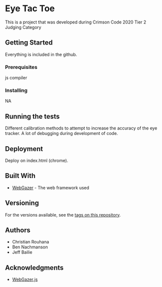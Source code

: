 # Eye Tac Toe
This is a project that was developed during Crimson Code 2020
Tier 2 Judging Category
## Getting Started

Everything is included in the github.

### Prerequisites

js compiler

### Installing

NA

## Running the tests

Different calibration methods to attempt to increase the accuracy of the eye tracker.
A lot of debugging during development of code.



## Deployment

Deploy on index.html (chrome).

## Built With

* [WebGazer](https://webgazer.cs.brown.edu/) - The web framework used

## Versioning

For the versions available, see the [tags on this repository](https://webgazer.cs.brown.edu/). 

## Authors

* Christian Rouhana
* Ben Nachmanson
* Jeff Bailie

## Acknowledgments

* [WebGazer.js](https://webgazer.cs.brown.edu/)
